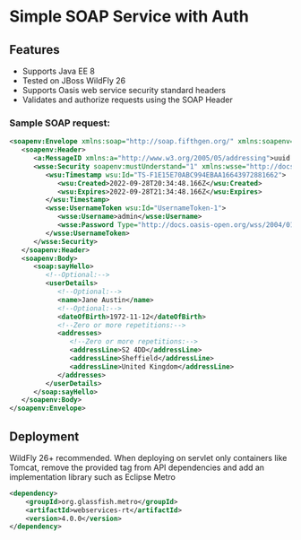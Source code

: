 # Simple SOAP Service with Auth #

## Features 
- Supports Java EE 8
- Tested on JBoss WildFly 26
- Supports Oasis web service security standard headers
- Validates and authorize requests using the SOAP Header

### Sample SOAP request:

```xml
<soapenv:Envelope xmlns:soap="http://soap.fifthgen.org/" xmlns:soapenv="http://schemas.xmlsoap.org/soap/envelope/">
   <soapenv:Header>
      <a:MessageID xmlns:a="http://www.w3.org/2005/05/addressing">uuid:93e0c133-f54b-47ab-bcce-4d7dfdd71f53</a:MessageID>
      <wsse:Security soapenv:mustUnderstand="1" xmlns:wsse="http://docs.oasis-open.org/wss/2004/01/oasis-200401-wss-wssecurity-secext-1.0.xsd" xmlns:wsu="http://docs.oasis-open.org/wss/2004/01/oasis-200401-wss-wssecurity-utility-1.0.xsd">
         <wsu:Timestamp wsu:Id="TS-F1E15E70ABC994EBAA16643972881662">
            <wsu:Created>2022-09-28T20:34:48.166Z</wsu:Created>
            <wsu:Expires>2022-09-28T21:34:48.166Z</wsu:Expires>
         </wsu:Timestamp>
         <wsse:UsernameToken wsu:Id="UsernameToken-1">
            <wsse:Username>admin</wsse:Username>
            <wsse:Password Type="http://docs.oasis-open.org/wss/2004/01/oasis-200401-wss-username-token-profile-1.0#PasswordText">admin</wsse:Password>
         </wsse:UsernameToken>
      </wsse:Security>
   </soapenv:Header>
   <soapenv:Body>
      <soap:sayHello>
         <!--Optional:-->
         <userDetails>
            <!--Optional:-->
            <name>Jane Austin</name>
            <!--Optional:-->
            <dateOfBirth>1972-11-12</dateOfBirth>
            <!--Zero or more repetitions:-->
            <addresses>
               <!--Zero or more repetitions:-->
               <addressLine>S2 4DD</addressLine>
               <addressLine>Sheffield</addressLine>
               <addressLine>United Kingdom</addressLine>
            </addresses>
         </userDetails>
      </soap:sayHello>
   </soapenv:Body>
</soapenv:Envelope>
```

## Deployment

WildFly 26+ recommended. When deploying on servlet only containers like Tomcat, remove the provided tag from API dependencies and add an implementation library such as Eclipse Metro

```xml
<dependency>
    <groupId>org.glassfish.metro</groupId>
    <artifactId>webservices-rt</artifactId>
    <version>4.0.0</version>
</dependency>
```
